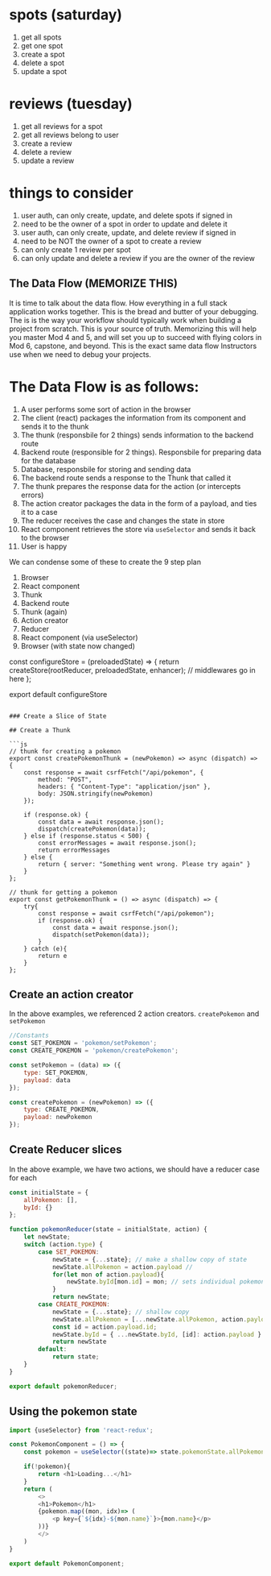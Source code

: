 # spots (saturday)
1. get all spots
2. get one spot
3. create a spot
4. delete a spot
5. update a spot

# reviews (tuesday)

1. get all reviews for a spot
2. get all reviews belong to user
3. create a review
4. delete a review
5. update a review


# things to consider

1. user auth, can only create, update, and delete spots if signed in
2. need to be the owner of a spot in order to update and delete it
3. user auth, can only create, update, and delete review if signed in
4. need to be NOT the owner of a spot to create a review
5. can only create 1 review per spot
6. can only update and delete a review if you are the owner of the review




## The Data Flow (MEMORIZE THIS)

It is time to talk about the data flow. How everything in a full stack application works together. This is the bread and butter of your debugging. The is is the way your workflow should typically work when building a project from scratch. This is your source of truth. Memorizing this will help you master Mod 4 and 5, and will set you up to succeed with flying colors in Mod 6, capstone, and beyond. This is the exact same data flow Instructors use when we need to debug your projects.



# The Data Flow is as follows:

1. A user performs some sort of action in the browser
2. The client (react) packages the information from its component and sends it to the thunk
3. The thunk (responsbile for 2 things) sends information to the backend route
4. Backend route (responsible for 2 things). Responsbile for preparing data for the database
5. Database, responsbile for storing and sending data
6. The backend route sends a response to the Thunk that called it
7. The thunk prepares the response data for the action (or intercepts errors)
8. The action creator packages the data in the form of a payload, and ties it to a case
9. The reducer receives the case and changes the state in store
10. React component retrieves the store via `useSelector` and sends it back to the browser
11. User is happy


We can condense some of these to create the 9 step plan

1. Browser
2. React component
3. Thunk
4. Backend route
5. Thunk (again)
6. Action creator
7. Reducer
8. React component (via useSelector)
9. Browser (with state now changed)




const configureStore = (preloadedState) => {
    return createStore(rootReducer, preloadedState, enhancer); // middlewares go in here
};

export default configureStore


```

### Create a Slice of State

## Create a Thunk

```js
// thunk for creating a pokemon
export const createPokemonThunk = (newPokemon) => async (dispatch) => {
    const response = await csrfFetch("/api/pokemon", {
        method: "POST",
        headers: { "Content-Type": "application/json" },
        body: JSON.stringify(newPokemon)
    });

    if (response.ok) {
        const data = await response.json();
        dispatch(createPokemon(data));
    } else if (response.status < 500) {
        const errorMessages = await response.json();
        return errorMessages
    } else {
        return { server: "Something went wrong. Please try again" }
    }
};

// thunk for getting a pokemon
export const getPokemonThunk = () => async (dispatch) => {
    try{
        const response = await csrfFetch("/api/pokemon");
        if (response.ok) {
            const data = await response.json();
            dispatch(setPokemon(data));
        }
    } catch (e){
        return e
    }
};

```

## Create an action creator

In the above examples, we referenced 2 action creators. `createPokemon` and `setPokemon`

```js
//Constants
const SET_POKEMON = 'pokemon/setPokemon';
const CREATE_POKEMON = 'pokemon/createPokemon';

const setPokemon = (data) => ({
    type: SET_POKEMON,
    payload: data
});

const createPokemon = (newPokemon) => ({
    type: CREATE_POKEMON,
    payload: newPokemon
});

```

## Create Reducer slices

In the above example, we have two actions, we should have a reducer case for each
```js
const initialState = {
    allPokemon: [],
    byId: {}
};

function pokemonReducer(state = initialState, action) {
    let newState;
    switch (action.type) {
        case SET_POKEMON:
            newState = {...state}; // make a shallow copy of state
            newState.allPokemon = action.payload //
            for(let mon of action.payload){
                newState.byId[mon.id] = mon; // sets individual pokemon
            }
            return newState;
        case CREATE_POKEMON:
            newState = {...state}; // shallow copy
            newState.allPokemon = [...newState.allPokemon, action.payload]; //adds newPokemon and makes a new array shallow copied
            const id = action.payload.id;
            newState.byId = { ...newState.byId, [id]: action.payload }
            return newState
        default:
            return state;
    }
}

export default pokemonReducer;


```

## Using the pokemon state

```js
import {useSelector} from 'react-redux';

const PokemonComponent = () => {
    const pokemon = useSelector((state)=> state.pokemonState.allPokemon);

    if(!pokemon){
        return <h1>Loading...</h1>
    }
    return (
        <>
        <h1>Pokemon</h1>
        {pokemon.map((mon, idx)=> (
            <p key={`${idx}-${mon.name}`}>{mon.name}</p>
        ))}
        </>
    )
}

export default PokemonComponent;

